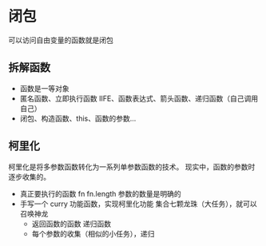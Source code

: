 # 闭包

可以访问自由变量的函数就是闭包

## 拆解函数

- 函数是一等对象
- 匿名函数、立即执行函数 IIFE、函数表达式、箭头函数、递归函数（自己调用自己）
- 闭包、构造函数、this、函数的参数...

## 柯里化

柯里化是将多参数函数转化为一系列单参数函数的技术。
现实中，函数的参数时逐步收集的。

- 真正要执行的函数 fn fn.length 参数的数量是明确的
- 手写一个 curry 功能函数，实现柯里化功能
  集合七颗龙珠（大任务），就可以召唤神龙
  - 返回函数的函数 递归函数
  - 每个参数的收集（相似的小任务），递归
